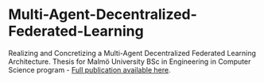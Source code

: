 # Multi-Agent-Decentralized-Federated-Learning
Realizing and Concretizing a Multi-Agent Decentralized Federated Learning Architecture. Thesis for Malmö University BSc in Engineering in Computer Science program - [Full publication available here](https://mau.diva-portal.org/smash/record.jsf?pid=diva2%3A1901651&dswid=-2330). 

